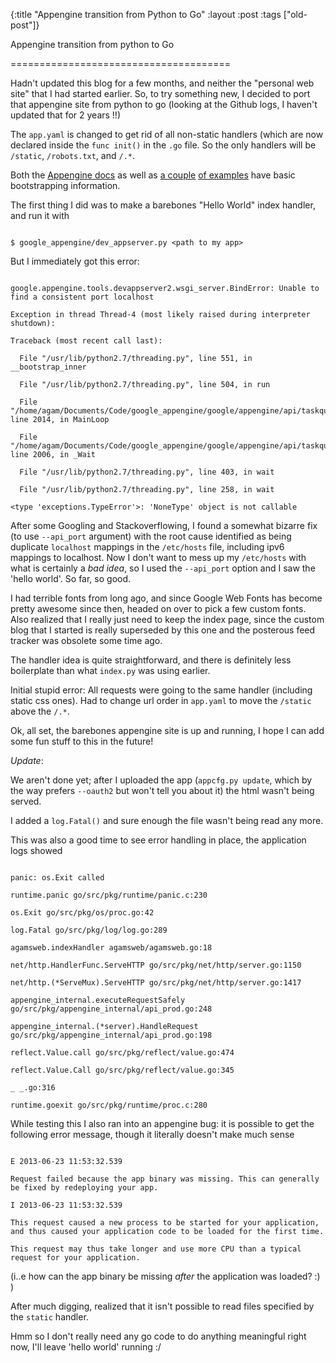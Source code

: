 {:title "Appengine transition from Python to Go"
:layout :post
 :tags ["old-post"]}



Appengine transition from python to Go

======================================



Hadn't updated this blog for a few months, and neither the "personal web site" that I had started earlier. So, to try something new, I decided to port that appengine site from python to go (looking at the Github logs, I haven't updated that for 2 years !!)



The `app.yaml` is changed to get rid of all non-static handlers (which are now declared inside the `func init()` in the `.go` file. So the only handlers will be `/static`, `/robots.txt`, and `/.*`.



Both the [Appengine docs](https://developers.google.com/appengine/docs/go/) as well as [a couple](http://cuddle.googlecode.com/hg/talk/index.html) [of examples](http://jan.newmarch.name/go/chinese/chapter-chinese.html) have basic bootstrapping information.



The first thing I did was to make a barebones "Hello World" index handler, and run it with



```shell

$ google_appengine/dev_appserver.py <path to my app>

```



But I immediately got this error:



```shell

google.appengine.tools.devappserver2.wsgi_server.BindError: Unable to find a consistent port localhost

Exception in thread Thread-4 (most likely raised during interpreter shutdown):

Traceback (most recent call last):

  File "/usr/lib/python2.7/threading.py", line 551, in __bootstrap_inner

  File "/usr/lib/python2.7/threading.py", line 504, in run

  File "/home/agam/Documents/Code/google_appengine/google/appengine/api/taskqueue/taskqueue_stub.py", line 2014, in MainLoop

  File "/home/agam/Documents/Code/google_appengine/google/appengine/api/taskqueue/taskqueue_stub.py", line 2006, in _Wait

  File "/usr/lib/python2.7/threading.py", line 403, in wait

  File "/usr/lib/python2.7/threading.py", line 258, in wait

<type 'exceptions.TypeError'>: 'NoneType' object is not callable

```



After some Googling and Stackoverflowing, I found a somewhat bizarre fix (to use `--api_port` argument) with the root cause identified as being duplicate `localhost` mappings in the `/etc/hosts` file, including ipv6 mappings to localhost. Now I don't want to mess up my `/etc/hosts` with what is certainly a _bad idea_, so I used the `--api_port` option and I saw the 'hello world'. So far, so good.



I had terrible fonts from long ago, and since Google Web Fonts has become pretty awesome since then, headed on over to pick a few custom fonts. Also realized that I really just need to keep the index page, since the custom blog that I started is really superseded by this one and the posterous feed tracker was obsolete some time ago.



The handler idea is quite straightforward, and there is definitely less boilerplate than what `index.py` was using earlier.



Initial stupid error: All requests were going to the same handler (including static css ones). Had to change url order in `app.yaml` to move the `/static` above the `/.*`.



Ok, all set, the barebones appengine site is up and running, I hope I can add some fun stuff to this in the future!



*Update*:

We aren't done yet; after I uploaded the app (`appcfg.py update`, which by the way prefers `--oauth2` but won't tell you about it) the html wasn't being served.

I added a `log.Fatal()` and sure enough the file wasn't being read any more.



This was also a good time to see error handling in place, the application logs showed



```shell

panic: os.Exit called

runtime.panic go/src/pkg/runtime/panic.c:230

os.Exit go/src/pkg/os/proc.go:42

log.Fatal go/src/pkg/log/log.go:289

agamsweb.indexHandler agamsweb/agamsweb.go:18

net/http.HandlerFunc.ServeHTTP go/src/pkg/net/http/server.go:1150

net/http.(*ServeMux).ServeHTTP go/src/pkg/net/http/server.go:1417

appengine_internal.executeRequestSafely go/src/pkg/appengine_internal/api_prod.go:248

appengine_internal.(*server).HandleRequest go/src/pkg/appengine_internal/api_prod.go:198

reflect.Value.call go/src/pkg/reflect/value.go:474

reflect.Value.Call go/src/pkg/reflect/value.go:345

_ _.go:316

runtime.goexit go/src/pkg/runtime/proc.c:280

```



While testing this I also ran into an appengine bug: it is possible to get the following error message, though it literally doesn't make much sense



```shell

E 2013-06-23 11:53:32.539

Request failed because the app binary was missing. This can generally be fixed by redeploying your app.

I 2013-06-23 11:53:32.539

This request caused a new process to be started for your application, and thus caused your application code to be loaded for the first time.

This request may thus take longer and use more CPU than a typical request for your application.

```

(i..e how can the app binary be missing _after_ the application was loaded? :) )



After much digging, realized that it isn't possible to read files specified by the `static` handler.



Hmm so I don't really need any go code to do anything meaningful right now, I'll leave 'hello world' running :/

